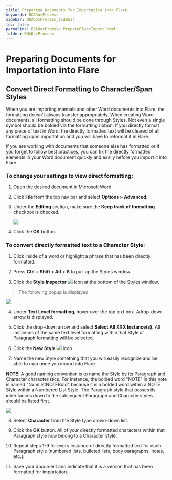 ```yaml
---
title: Preparing Documents for Importation into Flare
keywords: BOADocProcess
sidebar: BOADocProcess_sidebar
toc: false
permalink: BOADocProcess_PrepareFlareImport.html
folder: BOADocProcess
---
```

Preparing Documents for Importation into Flare
============================================================
Convert Direct Formatting to Character/Span Styles
--------------------------------------------------
When you are importing manuals and other Word documents into Flare, the formatting doesn't always transfer appropriately. When creating Word documents, all formatting should be done through Styles. Not even a single symbol should be bolded via the formatting ribbon. If you directly format any piece of text in Word, the directly formatted text will be cleared of all formatting upon importation and you will have to reformat it in Flare.

If you are working with documents that someone else has formatted or if you forget to follow best practices, you can fix the directly formatted elements in your Word document quickly and easily before you import it into Flare.

### To change your settings to view direct formatting:

1.  Open the desired document in Microsoft Word.

2.  Click **File** from the top nav bar and select **Options > Advanced**.

3.  Under the **Editing** section, make sure the **Keep track of formatting** checkbox is checked.

    ![](media/image72.PNG)

4.  Click the **OK** button.

### To convert directly formatted text to a Character Style:

1.  Click inside of a word or highlight a phrase that has been directly formatted.

2.  Press **Ctrl + Shift + Alt + S** to pull up the Styles window.

3.  Click the **Style Inspector** ![](media/image73.PNG) icon at the bottom of the Styles window.

> The following popup is displayed:

![](media/image74.PNG)


4. Under **Text Level formatting**, hover over the top text box. Adrop-down arrow is displayed.

5. Click the drop-down arrow and select **Select All XXX Instance(s).** All instances of the same text level formatting within that Style of Paragraph formatting will be selected.

6. Click the **New Style** ![](media/image75.PNG) icon.

7. Name the new Style something that you will easily recognize and be able to map once you import into Flare.

 **NOTE**: A good naming convention is to name the Style by its Paragraph and Character characteristics. For instance, the bolded word "NOTE" in this note is named "NumListNOTEBold" because it is a bolded word within a NOTE Style within a Numbered List Style. The Paragraph style that passes its inheritances down to the subsequent Paragraph and Character styles should be listed first.

![](media/image76.PNG)

8. Select **Character** from the Style type drown-down list.

9. Click the **OK** button. All of your directly formatted characters within that Paragraph style now belong to a Character style.

10. Repeat steps 1-9 for every instance of directly formatted text for each Paragraph style (numbered lists, bulleted lists, body paragraphs, notes, etc.).

11. Save your document and indicate that it is a version that has been formatted for importation.
